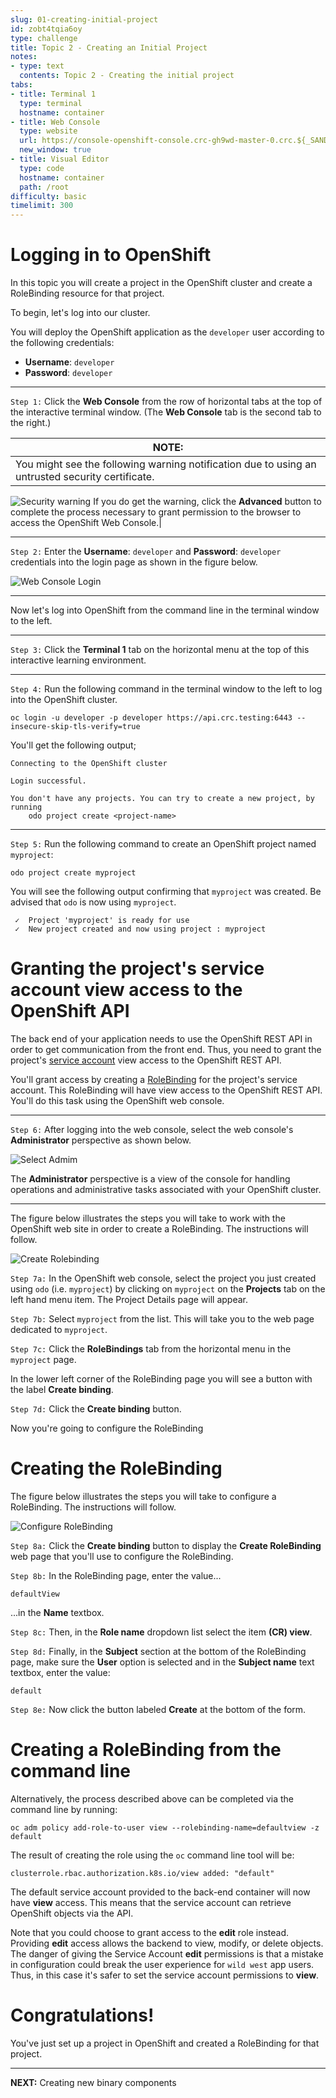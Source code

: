 ```yaml
---
slug: 01-creating-initial-project
id: zobt4tqia6oy
type: challenge
title: Topic 2 - Creating an Initial Project
notes:
- type: text
  contents: Topic 2 - Creating the initial project
tabs:
- title: Terminal 1
  type: terminal
  hostname: container
- title: Web Console
  type: website
  url: https://console-openshift-console.crc-gh9wd-master-0.crc.${_SANDBOX_ID}.instruqt.io
  new_window: true
- title: Visual Editor
  type: code
  hostname: container
  path: /root
difficulty: basic
timelimit: 300
---
```

# Logging in to OpenShift

In this topic you will create a project in the OpenShift cluster and create a RoleBinding resource for that project.

To begin, let's log into our cluster.

You will deploy the OpenShift application as the `developer` user according to the following credentials:

* **Username**: `developer`
* **Password**: `developer`

----

`Step 1:` Click the **Web Console** from the row of horizontal tabs at the top of the interactive terminal window. (The **Web Console** tab is the second tab to the right.)

|NOTE:|
|----|
|You might see the following warning notification due to using an untrusted security certificate.
![Security warning](../assets/security_warning.png)
If you do get the warning, click the **Advanced** button to complete the process necessary to grant permission to the browser to access the OpenShift Web Console.|

----

`Step 2:`  Enter the **Username**: `developer` and **Password**: `developer` credentials into the login page as shown in the figure below.

![Web Console Login](../assets/web-console-login.png)

----
Now let's log into OpenShift from the command line in the terminal window to the left.

----

`Step 3:` Click the **Terminal 1** tab on the horizontal menu at the top of this interactive learning environment.

----

`Step 4:`  Run the following command in the terminal window to the left to log into the OpenShift cluster.

```
oc login -u developer -p developer https://api.crc.testing:6443 --insecure-skip-tls-verify=true
```

You'll get the following output;

```
Connecting to the OpenShift cluster

Login successful.

You don't have any projects. You can try to create a new project, by running
    odo project create <project-name>
```

----

`Step 5:` Run the following command to create an OpenShift project named `myproject`:

```
odo project create myproject
```

You will see the following output confirming that `myproject` was created. Be advised that `odo` is now using `myproject`.

```
 ✓  Project 'myproject' is ready for use
 ✓  New project created and now using project : myproject
```

# Granting the project's service account view access to the OpenShift API

The back end of your application needs to use the OpenShift REST API in order to get communication from the front end. Thus, you need to grant the project's [service account](https://docs.openshift.com/container-platform/4.8/authentication/understanding-and-creating-service-accounts.html) view access to the OpenShift REST API.

You'll grant access by creating a [RoleBinding](https://kubernetes.io/docs/reference/access-authn-authz/rbac/#rolebinding-and-clusterrolebinding) for the project's service account. This RoleBinding will have view access to the OpenShift REST API. You'll do this task using the OpenShift web console.

----

`Step 6:` After logging into the web console, select the web console's **Administrator** perspective as shown below.


![Select Admim](../assets/select-admin.png)

The **Administrator** perspective is a view of the console for handling operations and administrative tasks associated with your OpenShift cluster.

----

The figure below illustrates the steps you will take to work with the OpenShift web site in order to create a RoleBinding. The instructions will follow.

![Create Rolebinding](../assets/create-rolebinding.png)

`Step 7a:` In the OpenShift web console, select the project you just created using `odo` (i.e. `myproject`) by clicking on `myproject` on the **Projects** tab on the left hand menu item. The Project Details page will appear.

`Step 7b:` Select `myproject` from the list. This will take you to the web page dedicated to `myproject`.

`Step 7c:` Click the **RoleBindings** tab from the horizontal menu in the `myproject` page.

In the lower left corner of the RoleBinding page you will see a button with the label **Create binding**.

`Step 7d:` Click the **Create binding** button.

Now you're going to configure the RoleBinding

# Creating the RoleBinding

The figure below illustrates the steps you will take to configure a RoleBinding. The instructions will follow.

![Configure RoleBinding](../assets/config-rolebinding-01.png)

`Step 8a:` Click the **Create binding** button to display the **Create RoleBinding** web page that you'll use to configure the RoleBinding.

`Step 8b:` In the RoleBinding page, enter the value...

```
defaultView
```

...in the **Name** textbox.

`Step 8c:` Then, in the **Role name** dropdown list select the item **(CR) view**.

`Step 8d:` Finally, in the **Subject** section at the bottom of the RoleBinding page, make sure the **User** option is selected and in the **Subject name** text textbox, enter the value:

```
default
```

`Step 8e:` Now click the button labeled **Create** at the bottom of the form.


# Creating a RoleBinding from the command line

Alternatively, the process described above can be completed via the command line by running:

```
oc adm policy add-role-to-user view --rolebinding-name=defaultview -z default
```

The result of creating the role using the `oc` command line tool will be:

```
clusterrole.rbac.authorization.k8s.io/view added: "default"
```

The default service account provided to the back-end container will now have **view** access. This means that the service account can retrieve OpenShift objects via the API.

Note that you could choose to grant access to the **edit** role instead. Providing **edit** access allows the backend to view, modify, or delete objects. The danger of giving the Service Account **edit** permissions is that a mistake in configuration could break the user experience for `wild west` app users. Thus, in this case it's safer to set the service account permissions to **view**.

# Congratulations!
You've just set up a project in OpenShift and created a RoleBinding for that project.

----

**NEXT:** Creating new binary components
